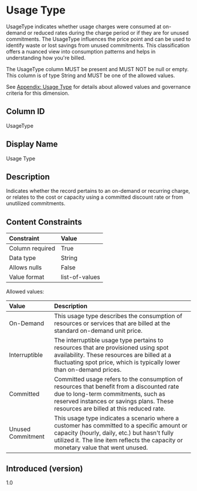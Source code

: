 # Usage Type

UsageType indicates whether usage charges were consumed at on-demand or reduced rates during the charge period or if they are for unused commitments. The UsageType influences the price point and can be used to identify waste or lost savings from unused commitments. This classification offers a nuanced view into consumption patterns and helps in understanding how you're billed.

The UsageType column MUST be present and MUST NOT be null or empty. This column is of type String and MUST be one of the
allowed values.

See [Appendix: Usage Type](#usagetype-1) for details about allowed values and governance criteria for this dimension.

## Column ID

UsageType

## Display Name

Usage Type

## Description

Indicates whether the record pertains to an on-demand or recurring charge, or relates to the cost or capacity using a committed discount rate or from unutilized commitments.

## Content Constraints

| Constraint      | Value                                    |
| :-------------- | :--------------------------------------- |
| Column required | True                                     |
| Data type       | String                                   |
| Allows nulls    | False                                    |
| Value format    | list-of-values                           |

Allowed values:

| Value      | Description                                                                                                                                                                   |
|:-----------|:------------------------------------------------------------------------------------------------------------------------------------------------------------------------------|
| On-Demand         | This usage type describes the consumption of resources or services that are billed at the standard on-demand unit price.                                                |
| Interruptible     | The interruptible usage type pertains to resources that are provisioned using spot availability. These resources are billed at a fluctuating spot price, which is typically lower than on-demand prices.                                                                                  |
| Committed         | Committed usage refers to the consumption of resources that benefit from a discounted rate due to long-term commitments, such as reserved instances or savings plans. These resources are billed at this reduced rate. |
| Unused Commitment | This usage type indicates a scenario where a customer has committed to a specific amount or capacity (hourly, daily, etc.) but hasn't fully utilized it. The line item reflects the capacity or monetary value that went unused.                                                                        |

## Introduced (version)

1.0
